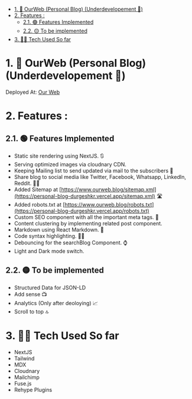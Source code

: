 - [1. 📑 OurWeb (Personal Blog) (Underdevelopement 🚧)](#1--ourweb-personal-blog-underdevelopement-)
- [2. Features :](#2-features-)
  - [2.1. 🟢 Features Implemented](#21--features-implemented)
  - [2.2. 🟡 To be implemented](#22--to-be-implemented)
- [3. 🧑‍💻 Tech Used So far](#3--tech-used-so-far)

# 1. 📑 OurWeb (Personal Blog) (Underdevelopement 🚧)

Deployed At: [Our Web](https://personal-blog-durgeshkr.vercel.app/)

# 2. Features :

## 2.1. 🟢 Features Implemented

- Static site rendering using NextJS. 🔃
- Serving optimized images via cloudnary CDN.
- Keeping Mailing list to send updated via mail to the subscribers 📨
- Share blog to social media like Twitter, Facebook, Whatsapp, LinkedIn, Reddit. 🧑‍🏫
- Added Sitemap at [https://www.ourweb.blog/sitemap.xml](https://personal-blog-durgeshkr.vercel.app/sitemap.xml) 🛣️
- Added robots.txt at [https://www.ourweb.blog/robots.txt](https://personal-blog-durgeshkr.vercel.app/robots.txt)
- Custom SEO component with all the important meta tags. 🥇
- Content clustering by implementing related post component.
- Markdown using React Markdown. 📝
- Code syntax highlighting. 👨‍💻
- Debouncing for the searchBlog Component. ⌚
- Light and Dark mode switch.

## 2.2. 🟡 To be implemented

- Structured Data for JSON-LD
- Add sense 📺
- Analytics (Only after deoloying) 📈
- Scroll to top 🔝

# 3. 🧑‍💻 Tech Used So far

- NextJS
- Tailwind
- MDX
- Cloudnary
- Mailchimp
- Fuse.js
- Rehype Plugins
